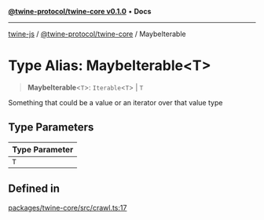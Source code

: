 [**@twine-protocol/twine-core v0.1.0**](../index.md) • **Docs**

***

[twine-js](../../../index.md) / [@twine-protocol/twine-core](../index.md) / MaybeIterable

# Type Alias: MaybeIterable\<T\>

> **MaybeIterable**\<`T`\>: `Iterable`\<`T`\> \| `T`

Something that could be a value or an iterator over that value type

## Type Parameters

| Type Parameter |
| ------ |
| `T` |

## Defined in

[packages/twine-core/src/crawl.ts:17](https://github.com/twine-protocol/twine-js/blob/3800995f9c83f4f5711bcf3062ea754a1e4448ce/packages/twine-core/src/crawl.ts#L17)
